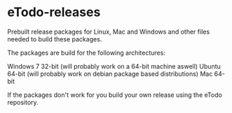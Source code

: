 # eTodo-releases
Prebuilt release packages for Linux, Mac and Windows and other files needed to build these packages.

The packages are build for the following architectures:

Windows 7 32-bit (will probably work on a 64-bit machine aswell)
Ubuntu 64-bit (will probably work on debian package based distributions)
Mac 64-bit

If the packages don't work for you build your own release using the eTodo repository.


